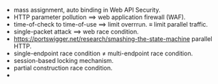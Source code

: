 - mass assignment, auto binding in Web API Security.
- HTTP parameter pollution $\implies$ web application firewall (WAF).
- time-of-check to time-of-use $\implies$ limit overrrun. $\equiv$ limit parallel traffic.
- single-packet attack $\implies$ web race condition.
- https://portswigger.net/research/smashing-the-state-machine parallel HTTP.
- single-endpoint race condition $\neq$ multi-endpoint race condition.
- session-based locking mechanism.
- partial construction race condition.
- 